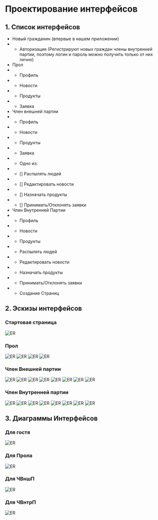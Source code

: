 # Проектирование интерфейсов
## 1. Список интерфейсов
- Новый гражданин (впервые в нашем приложении)
- - Авторизация (Регистрируют новых граждан члены внутренней партии, поэтому логин и пароль можно получить только от них лично)
- Прол
- - Профиль
- - Новости
- - Продукты
- - Заявка
- Член внешней партии
- - Профиль
- - Новости
- - Продукты
- - Заявка
- - Одно из:
- - [] Распылять людей
- - [] Редактировать новости
- - [] Назначать продукты
- - [] Принимать/Отклонять заявки
- Член Внутренней Партии
- - Профиль
- - Новости
- - Продукты
- - Распылять людей
- - Редактировать новости
- - Назначать продукты
- - Принимать/Отклонять заявки
- - Создание Страниц

## 2. Эскизы интерфейсов
### Стартовая страница
![ER](design/HomePage.drawio.png)

### Прол
![ER](design/AccountPage(Proles).drawio.png)
![ER](design/News1984.drawio.png)
![ER](design/Products.drawio.png)
![ER](design/tothewar.drawio.png)

### Член Внешней партии
![ER](design/AccountPage(IP).drawio.png)
![ER](design/News1984.drawio.png)
![ER](design/Products.drawio.png)
![ER](design/tothewar.drawio.png)
![ER](design/NewsEditing.drawio.png)
![ER](design/ProductsDiv.drawio.png)
![ER](design/ToTheWarRequests.drawio.png)
![ER](design/Police.drawio.png)

### Член Внутренней партии
![ER](design/AccountPage(OP).drawio.png)
![ER](design/CreatePage.drawio.png)
![ER](design/News1984.drawio.png)
![ER](design/Products.drawio.png)
![ER](design/NewsEditing.drawio.png)
![ER](design/ProductsDiv.drawio.png)
![ER](design/ToTheWarRequests.drawio.png)
![ER](design/Police.drawio.png)


## 3. Диаграммы Интерфейсов

### Для гостя
![ER](design/GuestDiagram.drawio.png)

### Для Прола
![ER](design/ProleDiagram2.drawio.png)

### Для ЧВншП
![ER](design/IPDiagram2.drawio.png)

### Для ЧВнтрП
![ER](design/OPDiagram2.drawio.png)
